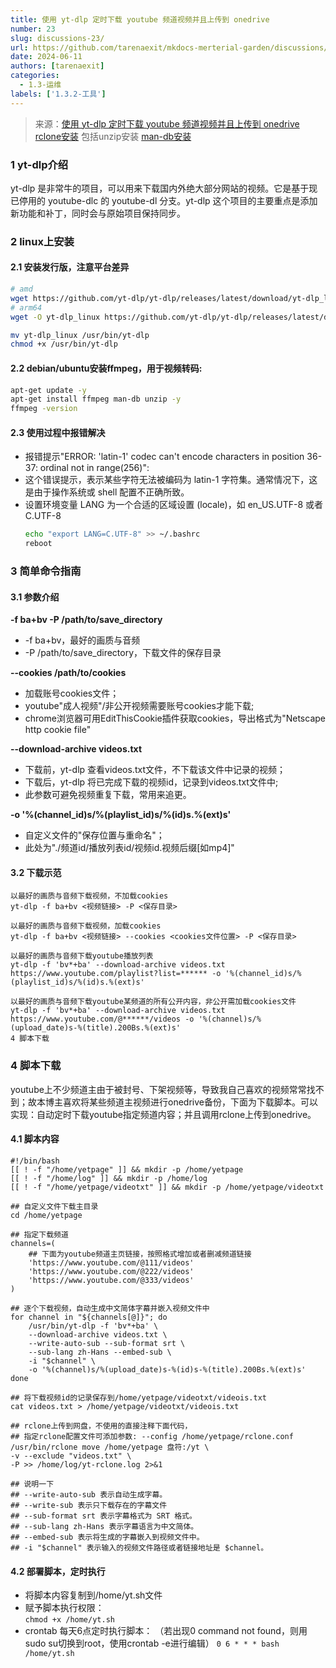 ```yaml
---
title: 使用 yt-dlp 定时下载 youtube 频道视频并且上传到 onedrive
number: 23
slug: discussions-23/
url: https://github.com/tarenaexit/mkdocs-merterial-garden/discussions/23
date: 2024-06-11
authors: [tarenaexit]
categories: 
  - 1.3-运维
labels: ['1.3.2-工具']
---
```


> 来源：[使用 yt-dlp 定时下载 youtube 频道视频并且上传到 onedrive](https://www.yetpage.com/archives/229)
> [rclone安装](https://rclone.org/install/) 包括unzip安装
> [man-db安装](https://linux.cn/article-16270-1.html)

### 1 yt-dlp介绍

yt-dlp 是非常牛的项目，可以用来下载国内外绝大部分网站的视频。它是基于现已停用的 youtube-dlc 的 youtube-dl 分支。yt-dlp 这个项目的主要重点是添加新功能和补丁，同时会与原始项目保持同步。

### 2 linux上安装

#### 2.1 安装发行版，注意平台差异

``` bash
# amd 
wget https://github.com/yt-dlp/yt-dlp/releases/latest/download/yt-dlp_linux
# arm64
wget -O yt-dlp_linux https://github.com/yt-dlp/yt-dlp/releases/latest/download/yt-dlp_linux_aarch64

mv yt-dlp_linux /usr/bin/yt-dlp
chmod +x /usr/bin/yt-dlp
```

#### 2.2 debian/ubuntu安装ffmpeg，用于视频转码:

```bash
apt-get update -y
apt-get install ffmpeg man-db unzip -y
ffmpeg -version
```

#### 2.3 使用过程中报错解决

* 报错提示"ERROR: 'latin-1' codec can't encode characters in position 36-37: ordinal not in range\(256\)":
* 这个错误提示，表示某些字符无法被编码为 latin-1 字符集。通常情况下，这是由于操作系统或 shell 配置不正确所致。
* 设置环境变量 LANG 为一个合适的区域设置 \(locale\)，如 en\_US.UTF-8 或者 C.UTF-8
  ```bash
  echo "export LANG=C.UTF-8" >> ~/.bashrc
  reboot
  ```

### 3 简单命令指南

#### 3.1 参数介绍

**\-f ba+bv \-P /path/to/save\_directory**

* \-f ba+bv，最好的画质与音频
* \-P /path/to/save\_directory，下载文件的保存目录

**\--cookies /path/to/cookies**

* 加载账号cookies文件；
* youtube"成人视频"/非公开视频需要账号cookies才能下载;
* chrome浏览器可用EditThisCookie插件获取cookies，导出格式为"Netscape http cookie file"

**\--download-archive videos.txt**

* 下载前，yt-dlp 查看videos.txt文件，不下载该文件中记录的视频；
* 下载后，yt-dlp 将已完成下载的视频id，记录到videos.txt文件中;
* 此参数可避免视频重复下载，常用来追更。

**\-o '\%\(channel\_id\)s/\%\(playlist\_id\)s/\%\(id\)s.\%\(ext\)s'**

* 自定义文件的"保存位置与重命名"；
* 此处为"./频道id/播放列表id/视频id.视频后缀\[如mp4\]"

#### 3.2 下载示范

```
以最好的画质与音频下载视频，不加载cookies
yt-dlp -f ba+bv <视频链接> -P <保存目录>
 
以最好的画质与音频下载视频，加载cookies
yt-dlp -f ba+bv <视频链接> --cookies <cookies文件位置> -P <保存目录>
 
以最好的画质与音频下载youtube播放列表
yt-dlp -f 'bv*+ba' --download-archive videos.txt  https://www.youtube.com/playlist?list=****** -o '%(channel_id)s/%(playlist_id)s/%(id)s.%(ext)s'
 
以最好的画质与音频下载youtube某频道的所有公开内容，非公开需加载cookies文件
yt-dlp -f 'bv*+ba' --download-archive videos.txt https://www.youtube.com/@******/videos -o '%(channel)s/%(upload_date)s-%(title).200Bs.%(ext)s'
4 脚本下载
```

### 4 脚本下载

youtube上不少频道主由于被封号、下架视频等，导致我自己喜欢的视频常常找不到；故本博主喜欢将某些频道主视频进行onedrive备份，下面为下载脚本。可以实现：自动定时下载youtube指定频道内容；并且调用rclone上传到onedrive。

#### 4.1 脚本内容

```
#!/bin/bash
[[ ! -f "/home/yetpage" ]] && mkdir -p /home/yetpage
[[ ! -f "/home/log" ]] && mkdir -p /home/log
[[ ! -f "/home/yetpage/videotxt" ]] && mkdir -p /home/yetpage/videotxt
 
## 自定义文件下载主目录
cd /home/yetpage
 
## 指定下载频道
channels=(
    ## 下面为youtube频道主页链接，按照格式增加或者删减频道链接
    'https://www.youtube.com/@111/videos'
    'https://www.youtube.com/@222/videos'
    'https://www.youtube.com/@333/videos'
)
 
## 逐个下载视频，自动生成中文简体字幕并嵌入视频文件中
for channel in "${channels[@]}"; do
    /usr/bin/yt-dlp -f 'bv*+ba' \
    --download-archive videos.txt \
    --write-auto-sub --sub-format srt \
    --sub-lang zh-Hans --embed-sub \
    -i "$channel" \
    -o '%(channel)s/%(upload_date)s-%(id)s-%(title).200Bs.%(ext)s'
done
 
## 将下载视频id的记录保存到/home/yetpage/videotxt/videois.txt
cat videos.txt > /home/yetpage/videotxt/videois.txt
 
## rclone上传到网盘，不使用的直接注释下面代码，
## 指定rclone配置文件可添加参数: --config /home/yetpage/rclone.conf
/usr/bin/rclone move /home/yetpage 盘符:/yt \
-v --exclude "videos.txt" \
-P >> /home/log/yt-rclone.log 2>&1
 
## 说明一下
## --write-auto-sub 表示自动生成字幕。
## --write-sub 表示只下载存在的字幕文件
## --sub-format srt 表示字幕格式为 SRT 格式。
## --sub-lang zh-Hans 表示字幕语言为中文简体。
## --embed-sub 表示将生成的字幕嵌入到视频文件中。
## -i "$channel" 表示输入的视频文件路径或者链接地址是 $channel。
```

#### 4.2 部署脚本，定时执行

* 将脚本内容复制到/home/yt.sh文件
* 赋予脚本执行权限：  
  `chmod +x /home/yt.sh`
* crontab 每天6点定时执行脚本：  （若出现0 command not found，则用sudo su切换到root，使用crontab -e进行编辑）
  `0 6 * * * bash /home/yt.sh`

<script src="https://giscus.app/client.js"
	data-repo="tarenaexit/mkdocs-merterial-garden"
	data-repo-id="RR_kgDOL4wNPw"
	data-mapping="number"
	data-term="23"
	data-reactions-enabled="1"
	data-emit-metadata="0"
	data-input-position="bottom"
	data-theme="light"
	data-lang="zh-CN"
	crossorigin="anonymous"
	async>
</script>
